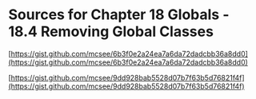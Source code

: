 # Sources for Chapter 18 Globals - 18.4 Removing Global Classes


[https://gist.github.com/mcsee/6b3f0e2a24ea7a6da72dadcbb36a8dd0](https://gist.github.com/mcsee/6b3f0e2a24ea7a6da72dadcbb36a8dd0)

[https://gist.github.com/mcsee/9dd928bab5528d07b7f63b5d76821f4f](https://gist.github.com/mcsee/9dd928bab5528d07b7f63b5d76821f4f)